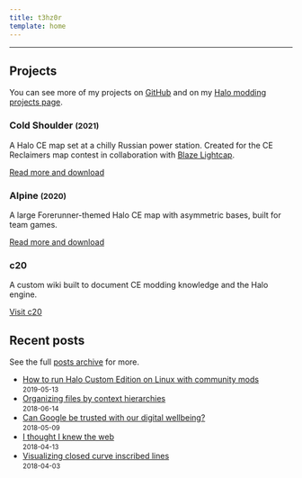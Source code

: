 ```yaml
---
title: t3hz0r
template: home
---
```


---

## Projects
You can see more of my projects on [GitHub](https://github.com/csauve/) and on my [Halo modding projects page](/projects/halo).

<div class="preview-cards">
  <div class="preview-card">
    <div class="preview-image" style="background-image:url(/projects/halo/cold-shoulder/pics/screenshot4.png)"></div>
    <div class="preview-text">
      <h3>Cold Shoulder <small>(2021)</small></h3>
      <p>A Halo CE map set at a chilly Russian power station. Created for the CE Reclaimers map contest in collaboration with <a href="https://www.artstation.com/blazedillon">Blaze Lightcap</a>.</p>
      <p><a href="/projects/halo/cold-shoulder">Read more and download</a></p>
    </div>
  </div>
  <div class="preview-card">
    <div class="preview-image" style="background-image:url(/projects/halo/alpine/pics/68screenshot00.jpg)"></div>
    <div class="preview-text">
      <h3>Alpine <small>(2020)</small></h3>
      <p>A large Forerunner-themed Halo CE map with asymmetric bases, built for team games.</p>
      <p><a href="/projects/halo/alpine">Read more and download</a></p>
    </div>
  </div>
  <div class="preview-card">
    <div class="preview-image" style="background-image:url(/projects/halo/other/343.jpg)"></div>
    <div class="preview-text">
      <h3>c20</h3>
      <p>A custom wiki built to document CE modding knowledge and the Halo engine.</p>
      <p><a href="https://c20.reclaimers.net">Visit c20</a></p>
    </div>
  </div>
</div>


## Recent posts
See the full [posts archive](/post) for more.

<ul>
  <li>
    <a href="/post/halo-ce-on-linux/">How to run Halo Custom Edition on Linux with community mods</a>
    <br>
    <small><time datetime="2019-05-13">2019-05-13</time></small>
  </li>
  <li>
    <a href="/post/organizing-by-context-heirarchies/">Organizing files by context hierarchies</a>
    <br>
    <small><time datetime="2018-06-14">2018-06-14</time></small>
  </li>
  <li>
    <a href="/post/google-digital-wellbeing/">Can Google be trusted with our digital wellbeing?</a>
    <br>
    <small><time datetime="2018-05-09">2018-05-09</time></small>
  </li>
  <li>
    <a href="/post/i-thought-i-knew-the-web/">I thought I knew the web</a>
    <br>
    <small><time datetime="2018-04-13">2018-04-13</time></small>
  </li>
  <li>
    <a href="/post/visualizing-closed-curve-inscribed-lines/">Visualizing closed curve inscribed lines</a>
    <br>
    <small><time datetime="2018-04-03">2018-04-03</time></small>
  </li>
</ul>
